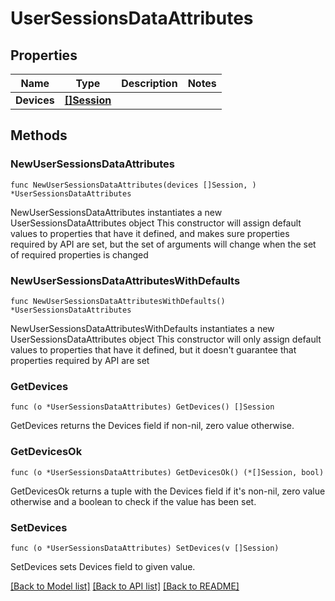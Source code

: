 # UserSessionsDataAttributes

## Properties

Name | Type | Description | Notes
------------ | ------------- | ------------- | -------------
**Devices** | [**[]Session**](Session.md) |  | 

## Methods

### NewUserSessionsDataAttributes

`func NewUserSessionsDataAttributes(devices []Session, ) *UserSessionsDataAttributes`

NewUserSessionsDataAttributes instantiates a new UserSessionsDataAttributes object
This constructor will assign default values to properties that have it defined,
and makes sure properties required by API are set, but the set of arguments
will change when the set of required properties is changed

### NewUserSessionsDataAttributesWithDefaults

`func NewUserSessionsDataAttributesWithDefaults() *UserSessionsDataAttributes`

NewUserSessionsDataAttributesWithDefaults instantiates a new UserSessionsDataAttributes object
This constructor will only assign default values to properties that have it defined,
but it doesn't guarantee that properties required by API are set

### GetDevices

`func (o *UserSessionsDataAttributes) GetDevices() []Session`

GetDevices returns the Devices field if non-nil, zero value otherwise.

### GetDevicesOk

`func (o *UserSessionsDataAttributes) GetDevicesOk() (*[]Session, bool)`

GetDevicesOk returns a tuple with the Devices field if it's non-nil, zero value otherwise
and a boolean to check if the value has been set.

### SetDevices

`func (o *UserSessionsDataAttributes) SetDevices(v []Session)`

SetDevices sets Devices field to given value.



[[Back to Model list]](../README.md#documentation-for-models) [[Back to API list]](../README.md#documentation-for-api-endpoints) [[Back to README]](../README.md)


